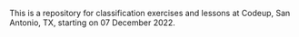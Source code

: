 This is a repository for classification exercises and lessons at Codeup, San Antonio, TX, starting on 07 December 2022.